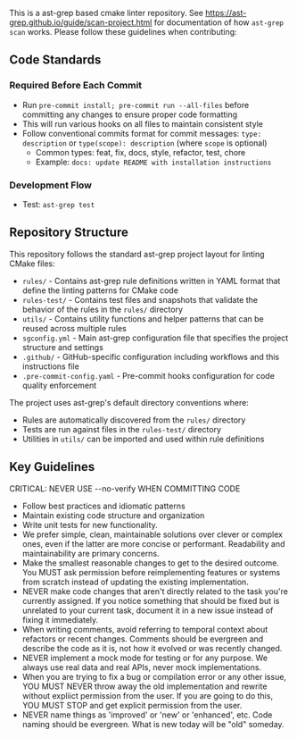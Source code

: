 This is a ast-grep based cmake linter repository. See https://ast-grep.github.io/guide/scan-project.html for documentation of how `ast-grep scan` works. Please follow these guidelines when contributing:

## Code Standards

### Required Before Each Commit
- Run `pre-commit install; pre-commit run --all-files` before committing any changes to ensure proper code formatting
- This will run various hooks on all files to maintain consistent style
- Follow conventional commits format for commit messages: `type: description` or `type(scope): description` (where `scope` is optional)
  - Common types: feat, fix, docs, style, refactor, test, chore
  - Example: `docs: update README with installation instructions`

### Development Flow
- Test: `ast-grep test`

## Repository Structure

This repository follows the standard ast-grep project layout for linting CMake files:

- `rules/` - Contains ast-grep rule definitions written in YAML format that define the linting patterns for CMake code
- `rules-test/` - Contains test files and snapshots that validate the behavior of the rules in the `rules/` directory
- `utils/` - Contains utility functions and helper patterns that can be reused across multiple rules
- `sgconfig.yml` - Main ast-grep configuration file that specifies the project structure and settings
- `.github/` - GitHub-specific configuration including workflows and this instructions file
- `.pre-commit-config.yaml` - Pre-commit hooks configuration for code quality enforcement

The project uses ast-grep's default directory conventions where:
- Rules are automatically discovered from the `rules/` directory
- Tests are run against files in the `rules-test/` directory
- Utilities in `utils/` can be imported and used within rule definitions

## Key Guidelines
CRITICAL: NEVER USE --no-verify WHEN COMMITTING CODE

 - Follow best practices and idiomatic patterns
 - Maintain existing code structure and organization
 - Write unit tests for new functionality.
 - We prefer simple, clean, maintainable solutions over clever or complex ones, even if the latter are more concise or performant. Readability and maintainability are primary concerns.
 - Make the smallest reasonable changes to get to the desired outcome. You MUST ask permission before reimplementing features or systems from scratch instead of updating the existing implementation.
 - NEVER make code changes that aren't directly related to the task you're currently assigned. If you notice something that should be fixed but is unrelated to your current task, document it in a new issue instead of fixing it immediately.
 - When writing comments, avoid referring to temporal context about refactors or recent changes. Comments should be evergreen and describe the code as it is, not how it evolved or was recently changed.
 - NEVER implement a mock mode for testing or for any purpose. We always use real data and real APIs, never mock implementations.
 - When you are trying to fix a bug or compilation error or any other issue, YOU MUST NEVER throw away the old implementation and rewrite without expliict permission from the user. If you are going to do this, YOU MUST STOP and get explicit permission from the user.
 - NEVER name things as 'improved' or 'new' or 'enhanced', etc. Code naming should be evergreen. What is new today will be "old" someday.
